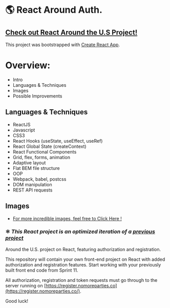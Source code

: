 # 🌎 React Around Auth.

## [Check out React Around the U.S Project!](https://chen-abudi.github.io/around-react/)

This project was bootstrapped with [Create React App](https://github.com/facebook/create-react-app).

# Overview:

- Intro
- Languages & Techniques
- Images
- Possible Improvements

## Languages & Techniques

- ReactJS
- Javascript
- CSS3
- React Hooks (useState, useEffect, useRef)
- React Global State (createContext)
- React Functional Components
- Grid, flex, forms, animation
- Adaptive layout
- Flat BEM file structure
- OOP
- Webpack, babel, postcss
- DOM manipulation
- REST API requests

## Images

- [For more incredible images, feel free to Click Here !](https://unsplash.com/)

### ⚛️ _This React project is an optimized iteration of a [previous project](https://chen-abudi.github.io/web_project_4/)_

Around the U.S. project on React, featuring authorization and registration.

This repository will contain your own front-end project on React with added authorization and registration features.
Start working with your previously built front end code from Sprint 11.

All authorization, registration and token requests must go through to the server running on [https://register.nomoreparties.co](https://register.nomoreparties.co/).

Good luck!
